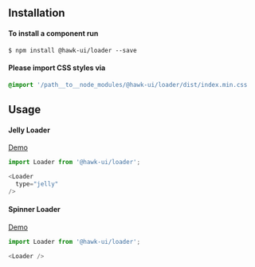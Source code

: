 ## Installation


#### To install a component run
`$ npm install @hawk-ui/loader --save`


#### Please import CSS styles via
```scss noeditor
@import '/path__to__node_modules/@hawk-ui/loader/dist/index.min.css
```


## Usage


#### Jelly Loader
[Demo](https://hawk.oncrypt.co/#!/Loader/1)
```js static
import Loader from '@hawk-ui/loader';
```
```js
<Loader
  type="jelly"
/>
```


#### Spinner Loader
[Demo](https://hawk.oncrypt.co/#!/Loader/3)
```js static
import Loader from '@hawk-ui/loader';
```
```js
<Loader />
```